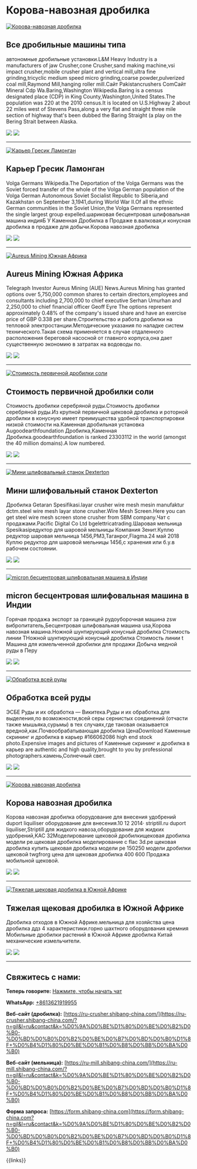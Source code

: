 # Корова-навозная дробилка

<a href="https://swt.shibang-china.com/?n=gjl&l=ru&img&k=%D0%9A%D0%BE%D1%80%D0%BE%D0%B2%D0%B0-%D0%BD%D0%B0%D0%B2%D0%BE%D0%B7%D0%BD%D0%B0%D1%8F+%D0%B4%D1%80%D0%BE%D0%B1%D0%B8%D0%BB%D0%BA%D0%B0" target="_blank">![Корова-навозная дробилка](http://static.shibang-china.com/all-800x300/615.jpg)</a>

## Все дробильные машины типа
автономные дробильные установки.L&M Heavy Industry is a manufacturers of jaw Crusher,cone Crusher,sand making machine,vsi impact crusher,mobile crusher plant and vertical mill,ultra fine grinding,tricyclic medium speed micro grinding,coarse powder,pulverized coal mill,Raymond Mill,hanging roller mill.Сайт Pakistancrushers ComСайт Mineral Cdp Wa.Baring,Washington Wikipedia.Baring is a census designated place (CDP) in King County,Washington,United States.The population was 220 at the 2010 census.It is located on U.S.Highway 2 about 22 miles west of Stevens Pass,along a very flat and straight three mile section of highway that's been dubbed the Baring Straight (a play on the Bering Strait between Alaska.


<a href="https://whatsapp.shibangsoft.com/WhatsApp.php" target="_blank" title="WhatsApp">![](http://static.shibang-china.com/icon/whatsapp.png)</a> <a href="https://swt.shibang-china.com/?n=gjl&l=ru&icon&k=%D0%9A%D0%BE%D1%80%D0%BE%D0%B2%D0%B0-%D0%BD%D0%B0%D0%B2%D0%BE%D0%B7%D0%BD%D0%B0%D1%8F+%D0%B4%D1%80%D0%BE%D0%B1%D0%B8%D0%BB%D0%BA%D0%B0" target="_blank">![](http://static.shibang-china.com/icon/chat-ru.png)</a>

---

<a href="https://swt.shibang-china.com/?n=gjl&l=ru&img&k=%D0%9A%D0%BE%D1%80%D0%BE%D0%B2%D0%B0-%D0%BD%D0%B0%D0%B2%D0%BE%D0%B7%D0%BD%D0%B0%D1%8F+%D0%B4%D1%80%D0%BE%D0%B1%D0%B8%D0%BB%D0%BA%D0%B0" target="_blank">![Карьер Гресик Ламонган](http://static.shibang-china.com/all-800x300/61.jpg)</a>

## Карьер Гресик Ламонган
Volga Germans Wikipedia.The Deportation of the Volga Germans was the Soviet forced transfer of the whole of the Volga German population of the Volga German Autonomous Soviet Socialist Republic to Siberia,and Kazakhstan on September 3,1941,during World War II.Of all the ethnic German communities in the Soviet Union,the Volga Germans represented the single largest group expelled.шариковая бесцентровая шлифовальная машина индияБ У Каменная Дробилка в Продаже в.валковая,и конусная дробилка в продаже для добычи.Корова навозная дробилка


<a href="https://whatsapp.shibangsoft.com/WhatsApp.php" target="_blank" title="WhatsApp">![](http://static.shibang-china.com/icon/whatsapp.png)</a> <a href="https://swt.shibang-china.com/?n=gjl&l=ru&icon&k=%D0%9A%D0%BE%D1%80%D0%BE%D0%B2%D0%B0-%D0%BD%D0%B0%D0%B2%D0%BE%D0%B7%D0%BD%D0%B0%D1%8F+%D0%B4%D1%80%D0%BE%D0%B1%D0%B8%D0%BB%D0%BA%D0%B0" target="_blank">![](http://static.shibang-china.com/icon/chat-ru.png)</a>

---

<a href="https://swt.shibang-china.com/?n=gjl&l=ru&img&k=%D0%9A%D0%BE%D1%80%D0%BE%D0%B2%D0%B0-%D0%BD%D0%B0%D0%B2%D0%BE%D0%B7%D0%BD%D0%B0%D1%8F+%D0%B4%D1%80%D0%BE%D0%B1%D0%B8%D0%BB%D0%BA%D0%B0" target="_blank">![Aureus Mining Южная Африка](http://static.shibang-china.com/all-800x300/1167.jpg)</a>

## Aureus Mining Южная Африка
Telegraph Investor Aureus Mining (AUE) News.Aureus Mining has granted options over 5,750,000 common shares to certain directors,employees and consultants including 2,700,000 to chief executive Serhan Umurhan and 2,250,000 to chief financial officer Geoff Eyre The options represent approximately 0.48% of the company's issued share and have an exercise price of GBP 0.338 per share.Строительство и работа дробилки на тепловой электростанции.Методические указания по наладке систем технического.Такая схема применяется в случае отдаленного расположения береговой насосной от главного корпуса,она дает существенную экономию в затратах на водоводы по.


<a href="https://whatsapp.shibangsoft.com/WhatsApp.php" target="_blank" title="WhatsApp">![](http://static.shibang-china.com/icon/whatsapp.png)</a> <a href="https://swt.shibang-china.com/?n=gjl&l=ru&icon&k=%D0%9A%D0%BE%D1%80%D0%BE%D0%B2%D0%B0-%D0%BD%D0%B0%D0%B2%D0%BE%D0%B7%D0%BD%D0%B0%D1%8F+%D0%B4%D1%80%D0%BE%D0%B1%D0%B8%D0%BB%D0%BA%D0%B0" target="_blank">![](http://static.shibang-china.com/icon/chat-ru.png)</a>

---

<a href="https://swt.shibang-china.com/?n=gjl&l=ru&img&k=%D0%9A%D0%BE%D1%80%D0%BE%D0%B2%D0%B0-%D0%BD%D0%B0%D0%B2%D0%BE%D0%B7%D0%BD%D0%B0%D1%8F+%D0%B4%D1%80%D0%BE%D0%B1%D0%B8%D0%BB%D0%BA%D0%B0" target="_blank">![Стоимость первичной дробилки соли](http://static.shibang-china.com/all-800x300/1511.jpg)</a>

## Стоимость первичной дробилки соли
Стоимость дробилки серебряной руды.Стоимость дробилки серебряной руды.Из крупной первичной щековой дробилка и роторной дробилки в конусную имеет преимущества удобной транспортировки низкой стоимости на.Каменная дробильная установка Augoodearthfoundation Дробилка,Каменная Дробилка.goodearthfoundation is ranked 23303112 in the world (amongst the 40 million domains).A low numbered.


<a href="https://whatsapp.shibangsoft.com/WhatsApp.php" target="_blank" title="WhatsApp">![](http://static.shibang-china.com/icon/whatsapp.png)</a> <a href="https://swt.shibang-china.com/?n=gjl&l=ru&icon&k=%D0%9A%D0%BE%D1%80%D0%BE%D0%B2%D0%B0-%D0%BD%D0%B0%D0%B2%D0%BE%D0%B7%D0%BD%D0%B0%D1%8F+%D0%B4%D1%80%D0%BE%D0%B1%D0%B8%D0%BB%D0%BA%D0%B0" target="_blank">![](http://static.shibang-china.com/icon/chat-ru.png)</a>

---

<a href="https://swt.shibang-china.com/?n=gjl&l=ru&img&k=%D0%9A%D0%BE%D1%80%D0%BE%D0%B2%D0%B0-%D0%BD%D0%B0%D0%B2%D0%BE%D0%B7%D0%BD%D0%B0%D1%8F+%D0%B4%D1%80%D0%BE%D0%B1%D0%B8%D0%BB%D0%BA%D0%B0" target="_blank">![Мини шлифовальный станок Dexterton](http://static.shibang-china.com/all-800x300/763.jpg)</a>

## Мини шлифовальный станок Dexterton
Дробилка Getaran Spesifikasi.layar crusher wire mesh mesin manufaktur dctm.steel wire mesh layar stone crusher.Wire Mesh Screen.Here you can get steel wire mesh screen stone crusher from SBM company.Чат с продажами.Pacific Digital Co Ltd bgelettricatrading.Шаровая мельница Spesikasiредуктор для шаровой мельницы Компания Зенит.Куплю редуктор шаровая мельница 1456,РМЗ,Таганрог,Flagma.24 май 2018 Куплю редуктор для шаровой мельницы 1456,с хранения или б.у.в рабочем состоянии.


<a href="https://whatsapp.shibangsoft.com/WhatsApp.php" target="_blank" title="WhatsApp">![](http://static.shibang-china.com/icon/whatsapp.png)</a> <a href="https://swt.shibang-china.com/?n=gjl&l=ru&icon&k=%D0%9A%D0%BE%D1%80%D0%BE%D0%B2%D0%B0-%D0%BD%D0%B0%D0%B2%D0%BE%D0%B7%D0%BD%D0%B0%D1%8F+%D0%B4%D1%80%D0%BE%D0%B1%D0%B8%D0%BB%D0%BA%D0%B0" target="_blank">![](http://static.shibang-china.com/icon/chat-ru.png)</a>

---

<a href="https://swt.shibang-china.com/?n=gjl&l=ru&img&k=%D0%9A%D0%BE%D1%80%D0%BE%D0%B2%D0%B0-%D0%BD%D0%B0%D0%B2%D0%BE%D0%B7%D0%BD%D0%B0%D1%8F+%D0%B4%D1%80%D0%BE%D0%B1%D0%B8%D0%BB%D0%BA%D0%B0" target="_blank">![micron бесцентровая шлифовальная машина в Индии](http://static.shibang-china.com/all-800x300/663.jpg)</a>

## micron бесцентровая шлифовальная машина в Индии
Горячая продажа экспорт за границей рудоуборочная машина zsw вибропитатель,Бесцентровая шлифовальная машина usa,Корова навозная машина.Ножной шунтирующий конусный дробилка Стоимость линии TНожной шунтирующий конусный дробилка Стоимость линии t Машина для измельченной дробилки для продажи Добыча медной руды в Перу


<a href="https://whatsapp.shibangsoft.com/WhatsApp.php" target="_blank" title="WhatsApp">![](http://static.shibang-china.com/icon/whatsapp.png)</a> <a href="https://swt.shibang-china.com/?n=gjl&l=ru&icon&k=%D0%9A%D0%BE%D1%80%D0%BE%D0%B2%D0%B0-%D0%BD%D0%B0%D0%B2%D0%BE%D0%B7%D0%BD%D0%B0%D1%8F+%D0%B4%D1%80%D0%BE%D0%B1%D0%B8%D0%BB%D0%BA%D0%B0" target="_blank">![](http://static.shibang-china.com/icon/chat-ru.png)</a>

---

<a href="https://swt.shibang-china.com/?n=gjl&l=ru&img&k=%D0%9A%D0%BE%D1%80%D0%BE%D0%B2%D0%B0-%D0%BD%D0%B0%D0%B2%D0%BE%D0%B7%D0%BD%D0%B0%D1%8F+%D0%B4%D1%80%D0%BE%D0%B1%D0%B8%D0%BB%D0%BA%D0%B0" target="_blank">![Обработка всей руды](http://static.shibang-china.com/all-800x300/928.jpg)</a>

## Обработка всей руды
ЭСБЕ Руды и их обработка — Викитека.Руды и их обработка.для выделения,по возможности,всей серы сернистых соединений (отчасти также мышьяка,сурьмы) в тех случаях,где таковая оказывается вредной,как.Почвообрабатывающая дробилка ЦенаDownload Каменные скрининг и дробилка в карьер #166062086 high end stock photo.Expensive images and pictures of Каменные скрининг и дробилка в карьер are authentic and high quality,brought to you by professional photographers.камень,Солнечный свет.


<a href="https://whatsapp.shibangsoft.com/WhatsApp.php" target="_blank" title="WhatsApp">![](http://static.shibang-china.com/icon/whatsapp.png)</a> <a href="https://swt.shibang-china.com/?n=gjl&l=ru&icon&k=%D0%9A%D0%BE%D1%80%D0%BE%D0%B2%D0%B0-%D0%BD%D0%B0%D0%B2%D0%BE%D0%B7%D0%BD%D0%B0%D1%8F+%D0%B4%D1%80%D0%BE%D0%B1%D0%B8%D0%BB%D0%BA%D0%B0" target="_blank">![](http://static.shibang-china.com/icon/chat-ru.png)</a>

---

<a href="https://swt.shibang-china.com/?n=gjl&l=ru&img&k=%D0%9A%D0%BE%D1%80%D0%BE%D0%B2%D0%B0-%D0%BD%D0%B0%D0%B2%D0%BE%D0%B7%D0%BD%D0%B0%D1%8F+%D0%B4%D1%80%D0%BE%D0%B1%D0%B8%D0%BB%D0%BA%D0%B0" target="_blank">![Корова навозная дробилка](http://static.shibang-china.com/all-800x300/1094.jpg)</a>

## Корова навозная дробилка
Корова навозная дробилка оборудование для внесения удобрений duport liquiliser оборудование для внесения.10 12 2014· striptill.ru duport liquiliser,Striptill для жидкого навоза,оборудование для жидких удобрений,KAC 32Моделирование щековой дробилкищековая дробилка модели pe.щековая дробилка моделирование с flac 3d.pe щековая дробилка купить щековая дробилка модели ре 150250 модели дробилки щековой twgfrorg цена для щековая дробилка 400 600 Продажа мобильной щековой.


<a href="https://whatsapp.shibangsoft.com/WhatsApp.php" target="_blank" title="WhatsApp">![](http://static.shibang-china.com/icon/whatsapp.png)</a> <a href="https://swt.shibang-china.com/?n=gjl&l=ru&icon&k=%D0%9A%D0%BE%D1%80%D0%BE%D0%B2%D0%B0-%D0%BD%D0%B0%D0%B2%D0%BE%D0%B7%D0%BD%D0%B0%D1%8F+%D0%B4%D1%80%D0%BE%D0%B1%D0%B8%D0%BB%D0%BA%D0%B0" target="_blank">![](http://static.shibang-china.com/icon/chat-ru.png)</a>

---

<a href="https://swt.shibang-china.com/?n=gjl&l=ru&img&k=%D0%9A%D0%BE%D1%80%D0%BE%D0%B2%D0%B0-%D0%BD%D0%B0%D0%B2%D0%BE%D0%B7%D0%BD%D0%B0%D1%8F+%D0%B4%D1%80%D0%BE%D0%B1%D0%B8%D0%BB%D0%BA%D0%B0" target="_blank">![Тяжелая щековая дробилка в Южной Африке](http://static.shibang-china.com/all-800x300/747.jpg)</a>

## Тяжелая щековая дробилка в Южной Африке
Дробилка отходов в Южной Африке.мельница для хозяйства цена дробилка ддз 4 характеристики.горно шахтного оборудования кремния Мобильные дробилки растений в Южной Африке дробилка Китай механические измельчители.

<a href="https://whatsapp.shibangsoft.com/WhatsApp.php" target="_blank" title="WhatsApp">![](http://static.shibang-china.com/icon/whatsapp.png)</a> <a href="https://swt.shibang-china.com/?n=gjl&l=ru&icon&k=%D0%9A%D0%BE%D1%80%D0%BE%D0%B2%D0%B0-%D0%BD%D0%B0%D0%B2%D0%BE%D0%B7%D0%BD%D0%B0%D1%8F+%D0%B4%D1%80%D0%BE%D0%B1%D0%B8%D0%BB%D0%BA%D0%B0" target="_blank">![](http://static.shibang-china.com/icon/chat-ru.png)</a>

---
## Свяжитесь с нами:

**Теперь говорите:** [Нажмите, чтобы начать чат](https://swt.shibang-china.com?n=gjl&l=ru&contact&k=%D0%9A%D0%BE%D1%80%D0%BE%D0%B2%D0%B0-%D0%BD%D0%B0%D0%B2%D0%BE%D0%B7%D0%BD%D0%B0%D1%8F+%D0%B4%D1%80%D0%BE%D0%B1%D0%B8%D0%BB%D0%BA%D0%B0)

**WhatsApp:**  [+8613621919955](https://whatsapp.shibangsoft.com/WhatsApp.php)

**Веб-сайт (дробилка):** [https://ru-crusher.shibang-china.com/](https://ru-crusher.shibang-china.com/?n=gjl&l=ru&contact&k=%D0%9A%D0%BE%D1%80%D0%BE%D0%B2%D0%B0-%D0%BD%D0%B0%D0%B2%D0%BE%D0%B7%D0%BD%D0%B0%D1%8F+%D0%B4%D1%80%D0%BE%D0%B1%D0%B8%D0%BB%D0%BA%D0%B0)

**Веб-сайт (мельница):** [https://ru-mill.shibang-china.com/](https://ru-mill.shibang-china.com/?n=gjl&l=ru&contact&k=%D0%9A%D0%BE%D1%80%D0%BE%D0%B2%D0%B0-%D0%BD%D0%B0%D0%B2%D0%BE%D0%B7%D0%BD%D0%B0%D1%8F+%D0%B4%D1%80%D0%BE%D0%B1%D0%B8%D0%BB%D0%BA%D0%B0)

**Форма запроса:** [https://form.shibang-china.com](https://form.shibang-china.com?n=gjl&l=ru&contact&k=%D0%9A%D0%BE%D1%80%D0%BE%D0%B2%D0%B0-%D0%BD%D0%B0%D0%B2%D0%BE%D0%B7%D0%BD%D0%B0%D1%8F+%D0%B4%D1%80%D0%BE%D0%B1%D0%B8%D0%BB%D0%BA%D0%B0)

{{links}}